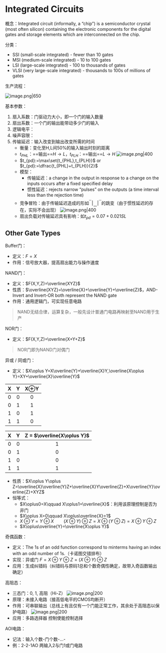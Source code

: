 # Integrated Circuits
概念：Integrated circuit (informally, a “chip”) is a semiconductor crystal (most often silicon) containing the electronic components for the digital gates and storage elements which are interconnected on the chip.

分类：

+ SSI (small-scale integrated) - fewer than 10 gates
+ MSI (medium-scale integrated) - 10 to 100 gates
+ LSI (large-scale  integrated) - 100 to  thousands of gates
+ VLSI (very large-scale integrated) - thousands to 100s of millions of gates

生产流程：

![image.png|650](https://s2.loli.net/2023/10/12/Yz5EGiufBe3CKMn.png)

基本参数：

1. 扇入系数：门驱动力大小，即一个门的输入数量
2. 扇出系数：一个门的输出能带动多少门的输入
3. 逻辑电平：
4. 噪声容限：
5. 传输延迟：输入改变到输出改变所需的时间
	+ 衡量：变化至H,L间50%的输入输出时刻的距离
	+ $t_{PHL}$：==输出==$H\to L$，$t_{PLH}$：==输出==$L\to H$
	![image.png|400](https://s2.loli.net/2023/10/12/ndwHSPsDOAr2Q9o.png)
	+ $t_{pd}:=\max\set{t_{PHL},t_{PLH}}$ or $t_{pd}:=\dfrac{t_{PHL}+t_{PLH}}{2}$
	+ 模型：
		+ 传输延迟：a change in the output in response to a change on the inputs occurs after a fixed specified delay
		+ 惯性延迟：rejects narrow “pulses” on the outputs (a time interval less than the  rejection time)
	+ 竞争冒险：由于传输延迟造成的形如$^{^{^{\_\_}}}\!\vert\!_{\_\_}\!\vert\!^{^{^{\_\_}}}$的跳变（由于惯性延迟的存在，实际不会出现）
		![image.png|400](https://s2.loli.net/2023/11/16/C2hWzlJSIZsXjdm.png)
	+ 扇出负载对传输延迟具有影响：如$t_{pd}=0.07+0.021SL$

## Other Gate Types
Buffer门：

+ 定义：$F=X$
+ 作用：信号放大器，提高扇出能力与操作速度

NAND门：

+ 定义：$F(X,Y,Z)=\overline{XYZ}$
+ 性质：$\overline{XYZ}=\overline{X}+\overline{Y}+\overline{Z}$，AND-Invert and Invert-OR both represent the NAND gate
+ 作用：通用逻辑门，可实现任意电路
> NAND无结合律，运算复杂，一般先设计普通门电路再映射至NAND用于生产

NOR门：

+ 定义：$F(X,Y,Z)=\overline{X+Y+Z}$
> NOR门即为NAND门对偶门

异或 / 同或门：

+ 定义：$X\oplus Y=X\overline{Y}+\overline{X}Y,\overline{X\oplus Y}=XY+\overline{X}\overline{Y}$

|   X   |   Y   | X$\oplus$Y |
| :---: | :---: | :--------: |
|   0   |   0   |     0      |
|   0   |   1   |     1      |
|   1   |   0   |     1      |
|   1   |   1   |     0      |

|   X   |   Y   | Z = $\overline{X\oplus Y}$ |
| :---: | :---: | :------------------------: |
|   0   |   0   |             1              |
|   0   |   1   |             0              |
|   1   |   0   |             0              |
|   1   |   1   |             1              |

+ 性质：$X\oplus Y\oplus Z=\overline{X}\overline{Y}Z+\overline{X}Y\overline{Z}+X\overline{Y}\overline{Z}+XYZ$
+ 恒等式：
	+ $X\oplus0=X\qquad X\oplus1=\overline{X}$：利用该原理控制是否为非门
	+ $X\oplus X=0\qquad X\oplus\overline{X}=1$
	+ $X\oplus Y=Y\oplus X\qquad (X\oplus Y)\oplus Z=X\oplus(Y\oplus Z)=X\oplus Y\oplus Z$
	+ $X\oplus\overline{Y}=\overline{X\oplus Y}$

奇偶函数：

+ 定义：The 1s of an odd function correspond to minterms having an index with an odd number of 1s.（卡诺图交错排布）
+ 实现：异或门 $F=X\oplus Y\oplus Z=(X\oplus Y)\oplus Z$
+ 应用：生成纠错码（纠错码与原码1总和个数奇偶性确定，故带入奇函数输出确定）

高阻态：

+ 三态门：0, 1, 高阻（Hi-Z）
	![image.png|200](https://s2.loli.net/2023/10/19/pwA2LsvCmYu1dIt.png)
+ 原理：未接入电路（接高低电平的CMOS均断开）
+ 作用：可串联输出（总线上有且仅有一个门能正常工作，其余处于高阻态以保护电路）
	![image.png|200](https://s2.loli.net/2023/10/19/BoIkxQtLY7zlTGE.png)
+ 应用：多路选择器 控制使能控制选择

AOI电路：

+ 记法：输入个数-门个数-...-
+ 例：2-2-1AO 两输入2与门1或门电路
